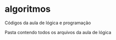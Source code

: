 # algoritmos
Códigos da aula de lógica e programação

Pasta contendo todos os arquivos da aula de lógica
